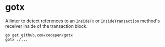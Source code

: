 # gotx

A linter to detect references to an `InsideTx` or `InsideTransaction` method's receiver inside of the transaction block.

```
go get github.com/codepen/gotx
gotx ./...
```